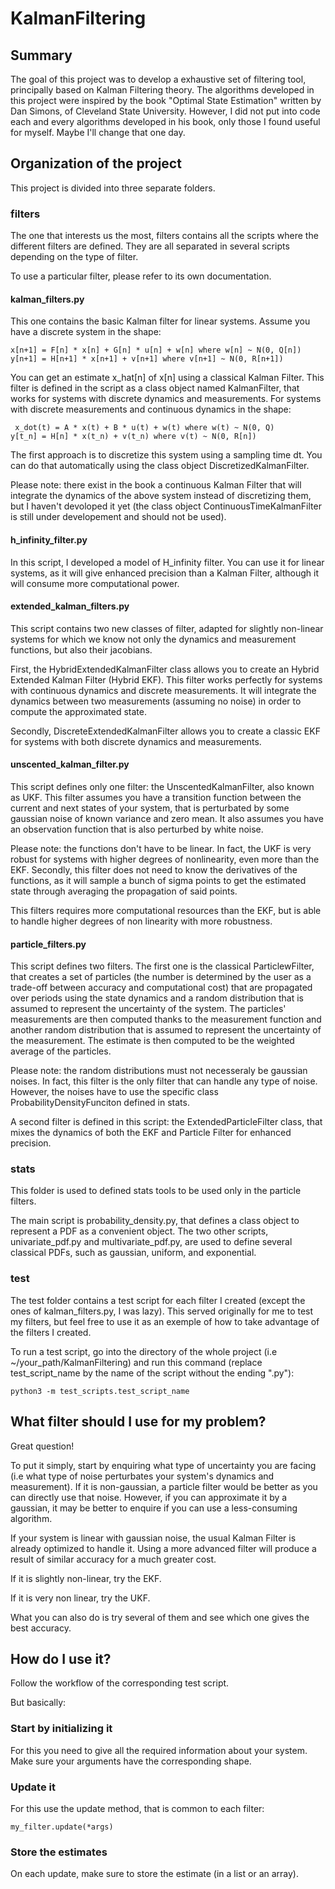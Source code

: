 # KalmanFiltering


## Summary

The goal of this project was to develop a exhaustive set of filtering tool, principally based on Kalman Filtering theory. The algorithms developed in this project were inspired by the book "Optimal State Estimation" written by Dan Simons, of Cleveland State University. However, I did not put into code each and every algorithms developed in his book, only those I found useful for myself. Maybe I'll change that one day.

## Organization of the project

This project is divided into three separate folders.

### filters

The one that interests us the most, filters contains all the scripts where the different filters are defined. They are all separated in several scripts depending on the type of filter. 

To use a particular filter, please refer to its own documentation.

#### kalman_filters.py
This one contains the basic Kalman filter for linear systems. Assume you have a discrete system in the shape:

    x[n+1] = F[n] * x[n] + G[n] * u[n] + w[n] where w[n] ~ N(0, Q[n])
    y[n+1] = H[n+1] * x[n+1] + v[n+1] where v[n+1] ~ N(0, R[n+1])

You can get an estimate x_hat[n] of x[n] using a classical Kalman Filter. This filter is defined in the script as a class object named KalmanFilter, that works for systems with discrete dynamics and measurements. For systems with discrete measurements and continuous dynamics in the shape:

     x_dot(t) = A * x(t) + B * u(t) + w(t) where w(t) ~ N(0, Q)
    y[t_n] = H[n] * x(t_n) + v(t_n) where v(t) ~ N(0, R[n])

The first approach is to discretize this system using a sampling time dt. You can do that automatically using the class object DiscretizedKalmanFilter. 

Please note: there exist in the book a continuous Kalman Filter that will integrate the dynamics of the above system instead of discretizing them, but I haven't devoloped it yet (the class object ContinuousTimeKalmanFilter is still under developement and should not be used).

#### h_infinity_filter.py

In this script, I developed a model of H_infinity filter. You can use it for linear systems, as it will give enhanced precision than a Kalman Filter, although it will consume more computational power.

#### extended_kalman_filters.py

This script contains two new classes of filter, adapted for slightly non-linear systems for which we know not only the dynamics and measurement functions, but also their jacobians. 

First, the HybridExtendedKalmanFilter class allows you to create an Hybrid Extended Kalman Filter (Hybrid EKF). This filter works perfectly for systems with continuous dynamics and discrete measurements. It will integrate the dynamics between two measurements (assuming no noise) in order to compute the approximated state.

Secondly, DiscreteExtendedKalmanFilter allows you to create a classic EKF for systems with both discrete dynamics and measurements.

#### unscented_kalman_filter.py

This script defines only one filter: the UnscentedKalmanFilter, also known as UKF. This filter assumes you have a transition function between the current and next states of your system, that is perturbated by some gaussian noise of known variance and zero mean. It also assumes you have an observation function that is also perturbed by white noise.

Please note: the functions don't have to be linear. In fact, the UKF is very robust for systems with higher degrees of nonlinearity, even more than the EKF. Secondly, this filter does not need to know the derivatives of the functions, as it will sample a bunch of sigma points to get the estimated state through averaging the propagation of said points.

This filters requires more computational resources than the EKF, but is able to handle higher degrees of non linearity with more robustness.

#### particle_filters.py

This script defines two filters. The first one is the classical ParticlewFilter, that creates a set of particles (the number is determined by the user as a trade-off between accuracy and computational cost) that are propagated over periods using the state dynamics and a random distribution that is assumed to represent the uncertainty of the system. The particles' measurements are then computed thanks to the measurement function and another random distribution that is assumed to represent the uncertainty of the measurement. The estimate is then computed to be the weighted average of the particles.

Please note: the random distributions must not necesseraly be gaussian noises. In fact, this filter is the only filter that can handle any type of noise. However, the noises have to use the specific class ProbabilityDensityFunciton defined in stats. 


A second filter is defined in this script: the ExtendedParticleFilter class, that mixes the dynamics of both the EKF and Particle Filter for enhanced precision. 

### stats

This folder is used to defined stats tools to be used only in the particle filters.

The main script is probability_density.py, that defines a class object to represent a PDF as a convenient object. The two other scripts, univariate_pdf.py and multivariate_pdf.py, are used to define several classical PDFs, such as gaussian, uniform, and exponential.

### test

The test folder contains a test script for each filter I created (except the ones of kalman_filters.py, I was lazy). This served originally for me to test my filters, but feel free to use it as an exemple of how to take advantage of the filters I created. 

To run a test script, go into the directory of the whole project (i.e ~/your_path/KalmanFiltering) and run this command (replace test_script_name by the name of the script without the ending ".py"):

    python3 -m test_scripts.test_script_name

## What filter should I use for my problem?

Great question!

To put it simply, start by enquiring what type of uncertainty you are facing (i.e what type of noise perturbates your system's dynamics and measurement). If it is non-gaussian, a particle filter would be better as you can directly use that noise. However, if you can approximate it by a gaussian, it may be better to enquire if you can use a less-consuming algorithm.

If your system is linear with gaussian noise, the usual Kalman Filter is already optimized to handle it. Using a more advanced filter will produce a result of similar accuracy for a much greater cost.

If it is slightly non-linear, try the EKF.

If it is very non linear, try the UKF.

What you can also do is try several of them and see which one gives the best accuracy. 

## How do I use it?

Follow the workflow of the corresponding test script.

But basically:

### Start by initializing it 

For this you need to give all the required information about your system. Make sure your arguments have the corresponding shape.

### Update it

For this use the update method, that is common to each filter:

    my_filter.update(*args)

### Store the estimates

On each update, make sure to store the estimate (in a list or an array).
